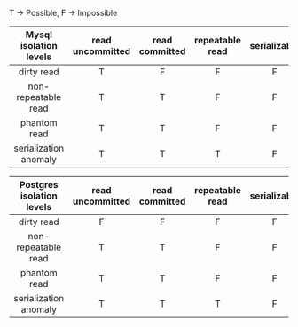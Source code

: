 T -> Possible, F -> Impossible

| Mysql isolation levels | read uncommitted | read committed | repeatable read | serializable |
|:----------------------:|:----------------:|:--------------:|:---------------:|:------------:|
|       dirty read       |        T         |       F        |        F        |      F       |
|  non-repeatable read   |        T         |       T        |        F        |      F       |
|      phantom read      |        T         |       T        |        F        |      F       |
| serialization anomaly  |        T         |       T        |        T        |      F       |

| Postgres isolation levels | read uncommitted | read committed | repeatable read | serializable |
|:-------------------------:|:----------------:|:--------------:|:---------------:|:------------:|
|        dirty read         |        F         |       F        |        F        |      F       |
|    non-repeatable read    |        T         |       T        |        F        |      F       |
|       phantom read        |        T         |       T        |        F        |      F       |
|   serialization anomaly   |        T         |       T        |        T        |      F       |
